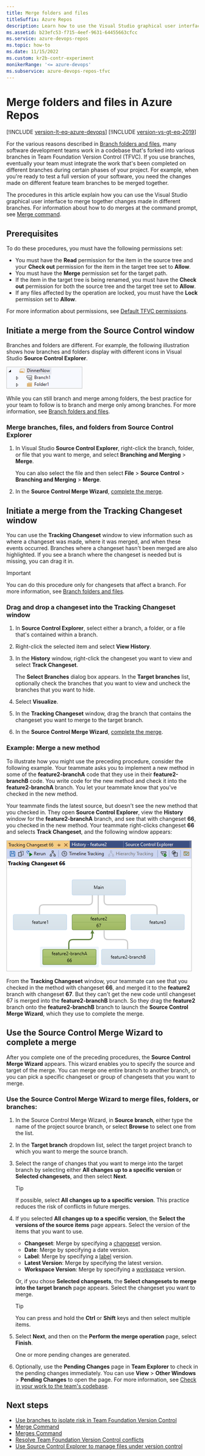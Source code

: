 ```yaml
---
title: Merge folders and files
titleSuffix: Azure Repos
description: Learn how to use the Visual Studio graphical user interface to merge changes made in different branches in TFVC.
ms.assetid: b23efc53-f715-4eef-9631-64455663cfcc
ms.service: azure-devops-repos
ms.topic: how-to
ms.date: 11/15/2022
ms.custom: kr2b-contr-experiment
monikerRange: '<= azure-devops'
ms.subservice: azure-devops-repos-tfvc
---
```


# Merge folders and files in Azure Repos

[!INCLUDE [version-lt-eq-azure-devops](../../includes/version-lt-eq-azure-devops.md)]
[!INCLUDE [version-vs-gt-eq-2019](../../includes/version-vs-gt-eq-2019.md)]

For the various reasons described in [Branch folders and files](branch-folders-files.md), many software development teams work in a codebase that's forked into various branches in Team Foundation Version Control (TFVC). If you use branches, eventually your team must integrate the work that's been completed on different branches during certain phases of your project. For example, when you're ready to test a full version of your software, you need the changes made on different feature team branches to be merged together.

The procedures in this article explain how you can use the Visual Studio graphical user interface to merge together changes made in different branches. For information about how to do merges at the command prompt, see [Merge command](merge-command.md).

## Prerequisites

To do these procedures, you must have the following permissions set:

- You must have the **Read** permission for the item in the source tree and your **Check out** permission for the item in the target tree set to **Allow**.
- You must have the **Merge** permission set for the target path.
- If the item in the target tree is being renamed, you must have the **Check out** permission for both the source tree and the target tree set to **Allow**.
- If any files affected by the operation are locked, you must have the **Lock** permission set to **Allow**.

For more information about permissions, see [Default TFVC permissions](../../organizations/security/default-tfvc-permissions.md).

## Initiate a merge from the Source Control window

Branches and folders are different. For example, the following illustration shows how branches and folders display with different icons in Visual Studio **Source Control Explorer**.

![Screenshot that shows a branch icon and a folder icon.](media/merge-folders-files/IC268252.png)

While you can still branch and merge among folders, the best practice for your team to follow is to branch and merge only among branches. For more information, see [Branch folders and files](branch-folders-files.md).

### Merge branches, files, and folders from Source Control Explorer

1. In Visual Studio **Source Control Explorer**, right-click the branch, folder, or file that you want to merge, and select **Branching and Merging** > **Merge**.

   You can also select the file and then select **File** > **Source Control** > **Branching and Merging** > **Merge**.

1. In the **Source Control Merge Wizard**, [complete the merge](#sourcecontrolwizard).

## Initiate a merge from the Tracking Changeset window

You can use the **Tracking Changeset** window to view information such as where a changeset was made, where it was merged, and when these events occurred. Branches where a changeset hasn't been merged are also highlighted. If you see a branch where the changeset is needed but is missing, you can drag it in.

> [!IMPORTANT]
> You can do this procedure only for changesets that affect a branch. For more information, see [Branch folders and files](branch-folders-files.md).

### Drag and drop a changeset into the Tracking Changeset window

1. In **Source Control Explorer**, select either a branch, a folder, or a file that's contained within a branch.

1. Right-click the selected item and select **View History**.

1. In the **History** window, right-click the changeset you want to view and select **Track Changeset**.

   The **Select Branches** dialog box appears. In the **Target branches** list, optionally check the branches that you want to view and uncheck the branches that you want to hide.

1. Select **Visualize**.

1. In the **Tracking Changeset** window, drag the branch that contains the changeset you want to merge to the target branch.

1. In the **Source Control Merge Wizard**, [complete the merge](#sourcecontrolwizard).

### Example: Merge a new method

To illustrate how you might use the preceding procedure, consider the following example. Your teammate asks you to implement a new method in some of the **feature2-branchA** code that they use in their **feature2-branchB** code. You write code for the new method and check it into the **feature2-branchA** branch. You let your teammate know that you've checked in the new method.

Your teammate finds the latest source, but doesn't see the new method that you checked in. They open **Source Control Explorer**, view the **History** window for the **feature2-branchA** branch, and see that with changeset **66**, you checked in the new method. Your teammate right-clicks changeset **66** and selects **Track Changeset**, and the following window appears:

![Screenshot that shows the Tracking Changeset window for checking in and merging a branch.](media/merge-folders-files/IC269735.png)

From the **Tracking Changeset** window, your teammate can see that you checked in the method with changeset **66**, and merged it to the **feature2** branch with changeset **67**. But they can't get the new code until changeset 67 is merged into the **feature2-branchB** branch. So they drag the **feature2** branch onto the **feature2-branchB** branch to launch the **Source Control Merge Wizard**, which they use to complete the merge.

<a name="sourcecontrolwizard"></a>

## Use the Source Control Merge Wizard to complete a merge

After you complete one of the preceding procedures, the **Source Control Merge Wizard** appears. This wizard enables you to specify the source and target of the merge. You can merge one entire branch to another branch, or you can pick a specific changeset or group of changesets that you want to merge.

### Use the Source Control Merge Wizard to merge files, folders, or branches:

1. In the Source Control Merge Wizard, in **Source branch**, either type the name of the project source branch, or select **Browse** to select one from the list.

1. In the **Target branch** dropdown list, select the target project branch to which you want to merge the source branch.

1. Select the range of changes that you want to merge into the target branch by selecting either **All changes up to a specific version** or **Selected changesets**, and then select **Next**.

   > [!TIP]
   > If possible, select **All changes up to a specific version**. This practice reduces the risk of conflicts in future merges.

1. If you selected **All changes up to a specific version**, the **Select the versions of the source items** page appears. Select the version of the items that you want to use.

   - **Changeset**: Merge by specifying a [changeset](find-view-changesets.md) version.
   - **Date**: Merge by specifying a date version.
   - **Label**: Merge by specifying a [label](use-labels-take-snapshot-your-files.md) version.
   - **Latest Version**: Merge by specifying the latest version.
   - **Workspace Version**: Merge by specifying a [workspace](create-work-workspaces.md) version.

   Or, if you chose **Selected changesets**, the **Select changesets to merge into the target branch** page appears. Select the changeset you want to merge.

   > [!TIP]
   > You can press and hold the **Ctrl** or **Shift** keys and then select multiple items.

1. Select **Next**, and then on the **Perform the merge operation** page, select **Finish**.

   One or more pending changes are generated.

1. Optionally, use the **Pending Changes** page in **Team Explorer** to check in the pending changes immediately. You can use **View** > **Other Windows** > **Pending Changes** to open the page. For more information, see [Check in your work to the team's codebase](check-your-work-team-codebase.md).

## Next steps

- [Use branches to isolate risk in Team Foundation Version Control](./branching-strategies-with-tfvc.md)
- [Merge Command](merge-command.md)
- [Merges Command](merges-command.md)
- [Resolve Team Foundation Version Control conflicts](resolve-team-foundation-version-control-conflicts.md)
- [Use Source Control Explorer to manage files under version control](use-source-control-explorer-manage-files-under-version-control.md)
